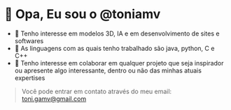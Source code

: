 # 👋 Opa, Eu sou o @toniamv </h1>

- 👀 Tenho interesse em modelos 3D, IA e em desenvolvimento de sites e softwares
- 🌱 As linguagens com as quais tenho trabalhado são java, python, C e C++
- 👾 Tenho interesse em colaborar em qualquer projeto que seja inspirador ou apresente algo interessante, dentro ou não das minhas atuais expertises
  
> Você pode entrar em contato através do meu email: toni.gamv@gmail.com
